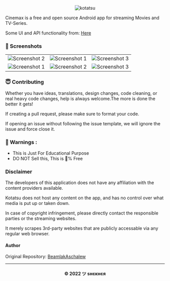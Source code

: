 <div align="center">
  <img src="https://rawcdn.githack.com/OshekharO/Cinemax/154e755aa808585ae24ea1c4784e7e3d82fd395d/android/app/src/main/res/mipmap-xxxhdpi/ic_launcher_round.png" width="auto" height="auto" alt="kotatsu">
</div>

Cinemax is a free and open source Android app for streaming Movies and TV-Series.

Some UI and API functionality from: [Here](https://github.com/bimsina/Matinee-Flutter)

### 📱 Screenshots
<table style={border:"none"}><tr>
<td><img src="https://user-images.githubusercontent.com/29589003/58170605-93aba280-7cb3-11e9-8733-dff46d1e86c7.png" alt="Screenshot 2"/></td>
<td><img src="https://user-images.githubusercontent.com/29589003/58170608-93aba280-7cb3-11e9-933f-395501d7a5a0.png" alt="Screenshot 1"/></td>
<td><img src="https://user-images.githubusercontent.com/29589003/58170610-94443900-7cb3-11e9-946f-79587eaa1043.png" alt="Screenshot 3"/></td>
</tr>
<tr>
<td><img src="https://user-images.githubusercontent.com/29589003/58170611-94443900-7cb3-11e9-8f01-ce5fe83bb93e.png" alt="Screenshot 1"/></td>
<td><img src="https://user-images.githubusercontent.com/29589003/58170612-94dccf80-7cb3-11e9-8955-ce6bba8b36dd.png" alt="Screenshot 2"/></td>
<td><img src="https://user-images.githubusercontent.com/29589003/58170613-94dccf80-7cb3-11e9-9182-a08922ae7139.png" alt="Screenshot 3"/></td>
</tr>

</table>

### 😇 Contributing

Whether you have ideas, translations, design changes, code cleaning, or real heavy code changes, help is always welcome.The more is done the better it gets!

If creating a pull request, please make sure to format your code.

If opening an issue without following the issue template, we will ignore the issue and force close it.

### 🚸 Warnings :

- This is Just For Educational Purpose
- DO NOT Sell this, This is 💯% Free

### Disclaimer

The developers of this application does not have any affiliation with the content providers available.

Kotatsu does not host any content on the app, and has no control over what media is put up or taken down.

In case of copyright infringement, please directly contact the responsible parties or the streaming websites.

It merely scrapes 3rd-party websites that are publicly accessable via any regular web browser.

#### Author

Original Repository: [BeamlakAschalew](https://github.com/BeamlakAschalew/cinemax)

---
<h4 align='center'>© 2022 ツ ѕнєкнєя</h4>

<!-- DO NOT REMOVE THIS CREDIT 🤬 🤬 -->


